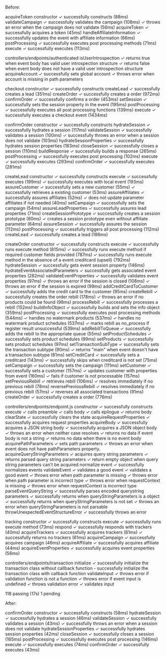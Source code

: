 Before:

  acquireToken
    constructor
      ✓ successfully constructs (88ms)
    validateCampaign
      ✓ successfully validates the campaign (108ms)
      ✓ throws an error when the campaign does not validate (56ms)
    acquireToken
      ✓ successfully acquires a token (45ms)
    handleAffiliateInformation
      ✓ successfully updates the event with affiliate information (66ms)
    postProcessing
      ✓ successfully executes post processing methods (71ms)
    execute
      ✓ successfully executes (113ms)

  controllers/endpoints/authenticated
    isUserIntrospection
      ✓ returns true when event body has valid user introspection structure
      ✓ returns false when event body does not have a valid user introspection structure
    acquireAccount
      ✓ successfully sets global account
      ✓ throws error when account is missing in path parameters

  checkout
    constructor
      ✓ successfully constructs
    createLead
      ✓ successfully creates a lead (351ms)
    createOrder
      ✓ successfully creates a order (972ms)
    confirmOrder
      ✓ successfully confirms a order (453ms)
    setSession
      ✓ successfully sets the session property in the event (195ms)
    postProcessing
      ✓ successfully executes all post processing functions (139ms)
    execute
      ✓ successfully executes a checkout event (1434ms)

  confirmOrder
    constructor
      ✓ successfully constructs
    hydrateSession
      ✓ successfully hydrates a session (117ms)
    validateSession
      ✓ successfully validates a session (100ms)
      ✓ successfully throws an error when a session does not validate (103ms)
    hydrateSessionProperties
      ✓ successfully hydrates session properties (183ms)
    closeSession
      ✓ successfully closes a session (110ms)
    buildResponse
      ✓ successfully builds a response (265ms)
    postProcessing
      ✓ successfully executes post processing (102ms)
    execute
      ✓ successfully executes (293ms)
    confirmOrder
      ✓ successfully executes (281ms)

  createLead
    constructor
      ✓ successfully constructs
    execute
      ✓ successfully executes (199ms)
      ✓ successfully executes with local event (193ms)
    assureCustomer
      ✓ successfully sets a new customer (55ms)
      ✓ successfully retrieves a existing customer (53ms)
    assureAffiliates
      ✓ successfully assures affiliates (52ms)
      ✓ does not update parameter affiliates if not needed (40ms)
    setCampaign
      ✓ successfully sets the campaign (54ms)
    assureLeadProperties
      ✓ successfully assures lead properties (71ms)
    createSessionPrototype
      ✓ successfully creates a session prototype (80ms)
      ✓ creates a session prototype even without affiliate parameter (64ms)
    assureSession
      ✓ successfully assures the session (112ms)
    postProcessing
      ✓ successfully triggers all post processing (112ms)
    createLead
      ✓ successfully creates a lead (186ms)

  createOrder
    constructor
      ✓ successfully constructs
    execute
      ✓ successfully runs execute method (815ms)
      ✓ successfully runs execute method if required customer fields provided (787ms)
      ✓ successfully runs execute method in the absence of a event creditcard (upsell) (792ms)
    hydrateSession
      ✓ successfully gets event session property (146ms)
    hydrateEventAssociatedParameters
      ✓ successfully gets associated event properties (282ms)
    validateEventProperties
      ✓ successfully validates event properties (97ms)
      ✓ throws an error if the session is closed (108ms)
      ✓ throws an error if the session is expired (99ms)
    addCreditCardToCustomer
      ✓ successfully adds the credit card to the customer (95ms)
    createRebill
      ✓ successfully creates the order rebill (178ms)
      ✓ throws an error if no products could be found (98ms)
    processRebill
      ✓ successfully processes a rebill (152ms)
    buildInfoObject
      ✓ successfully builds and sets the info object (359ms)
    postProcessing
      ✓ successfully executes post processing methods (544ms)
      ✓ handles no watermark products (537ms)
      ✓ handles no watermark product schedules (537ms)
      ✓ marks rebill as no_process if register result unsuccessful (539ms)
    addRebillToQueue
      ✓ successfully adds the rebill to the appropriate queue (55ms)
    setProductSchedules
      ✓ successfully sets product schedules (99ms)
    setProducts
      ✓ successfully sets product schedules (97ms)
    setTransactionSubType
      ✓ successfully sets the transaction subtype (90ms)
      ✓ returns "main" when event doesn't have a transaction subtype (81ms)
    setCreditCard
      ✓ successfully sets a creditcard (143ms)
      ✓ successfully skips when creditcard is not set (75ms)
    setCampaign
      ✓ successfully sets the campaign (111ms)
    setCustomer
      ✓ successfully sets a customer (157ms)
      ✓ updates customer with properties from event (160ms)
      ✓ fails if customer is not processable (157ms)
    setPreviousRebill
      ✓ retrieves rebill (106ms)
      ✓ resolves immediately if no previous rebill (78ms)
    reversePreviousRebill
      ✓ resolves immediately if no previous rebill (57ms)
      ✓ reverses all associated transactions (91ms)
    createOrder
      ✓ successfully creates a order (776ms)

  controllers/endpoints/endpoint.js
    constructor
      ✓ successfully constructs
    execute
      ✓ calls preamble
      ✓ calls body
      ✓ calls epilogue
      ✓ returns body
    clearState
      ✓ successfully clears the state
    acquireRequestProperties
      ✓ successfully acquires request properties
    acquireBody
      ✓ successfully acquires a JSON string body
      ✓ successfully acquires a JSON object body
      ✓ throws an error when neither case resolves
      ✓ returns no data if event body is not a string
      ✓ returns no data when there is no event body
    acquirePathParameters
      ✓ sets path parameters
      ✓ throws an error when event does not have pathParameters property.
    acquireQueryStringParameters
      ✓ acquires query string parameters
      ✓ returns parsed query string parameters
      ✓ return empty object when query string parameters can't be acquired
    normalize event
      ✓ successfully normalizes events
    validateEvent
      ✓ validates a good event
      ✓ validates a good event
      ✓ throws error when path parameter is missing
      ✓ throws error when path parameter is incorrect type
      ✓ throws error when requestContext is missing
      ✓ throws error when requestContext is incorrect type
    parseEventQueryString
      ✓ successfully parses encoded querystring parameters
      ✓ successfully returns when queryStringParameters is a object
      ✓ successfully returns when queryStringParameters is not set
      ✓ throws an error when queryStringParameters is not parsable
    throwUnexpectedEventStructureError
      ✓ successfully throws an error

  tracking
    constructor
      ✓ successfully constructs
    execute
      ✓ successfully runs execute method (73ms)
    respond
      ✓ successfully responds with trackers (40ms)
    acquireTrackers
      ✓ successfully acquires trackers (61ms)
      ✓ successfully returns no trackers (61ms)
    acquireCampaign
      ✓ successfully acquires campaign (46ms)
    acquireAffiliate
      ✓ successfully acquires affiliate (44ms)
    acquireEventProperties
      ✓ successfully acquires event properties (56ms)

  controllers/endpoints/transaction
    initialize
      ✓ successfully initialize the transaction class without callback function
      - successfully initialize the transaction class with callback function
    validateInput
      ✓ throws error if validation function is not a function
      ✓ throws error if event input is undefined
      ✓ throws validation error
      ✓ validates input


  118 passing (17s)
  1 pending

After:

  confirmOrder
    constructor
      ✓ successfully constructs (58ms)
    hydrateSession
      ✓ successfully hydrates a session (46ms)
    validateSession
      ✓ successfully validates a session (43ms)
      ✓ successfully throws an error when a session does not validate
    hydrateSessionProperties
      ✓ successfully hydrates session properties (42ms)
    closeSession
      ✓ successfully closes a session (165ms)
    postProcessing
      ✓ successfully executes post processing (146ms)
    execute
      ✓ successfully executes (74ms)
    confirmOrder
      ✓ successfully executes (43ms)

